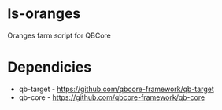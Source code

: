# ls-oranges
Oranges farm script for QBCore

# Dependicies
- qb-target - https://github.com/qbcore-framework/qb-target
- qb-core - https://github.com/qbcore-framework/qb-core
